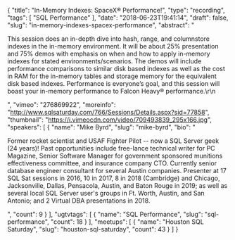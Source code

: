 {
  "title": "In-Memory Indexes: SpaceX® Performance!",
  "type": "recording",
  "tags": [
    "SQL Performance"
  ],
  "date": "2018-06-23T19:41:14",
  "draft": false,
  "slug": "in-memory-indexes-spacex-performance",
  "abstract": "<p>This session does an in-depth dive into hash, range, and columnstore indexes in the in-memory environment. It will be about 25% presentation and 75% demos with emphasis on when and how to apply in-memory indexes for stated environments/scenarios. The demos will include performance comparisons to similar disk based indexes as well as the cost in RAM for the in-memory tables and storage memory for the equivalent disk based indexes.  Performance is everyone’s goal, and this session will boast your in-memory performance to Falcon Heavy® performance.\r\n</p>",
  "vimeo": "276869922",
  "moreinfo": "http://www.sqlsaturday.com/766/Sessions/Details.aspx?sid=77858",
  "thumbnail": "https://i.vimeocdn.com/video/709493839_295x166.jpg",
  "speakers": [
    {
      "name": "Mike Byrd",
      "slug": "mike-byrd",
      "bio": "<p>Former rocket scientist and USAF Fighter Pilot -- now a SQL Server geek (24 years)! Past opportunities include free-lance technical writer for PC Magazine, Senior Software Manager for government sponsored munitions effectiveness committee, and insurance company CTO. Currently senior database engineer consultant for several Austin companies. Presenter at 17 SQL Sat sessions in 2016, 10 in 2017, 8 in 2018 (Cambridge) and Chicago, Jacksonville, Dallas, Pensacola, Austin, and Baton Rouge in 2019; as well as several local SQL Server user's groups in Ft. Worth, Austin, and San Antonio; and 2 Virtual DBA presentations in 2018.</p>",
      "count": 9
    }
  ],
  "ugtvtags": [
    {
      "name": "SQL Performance",
      "slug": "sql-performance",
      "count": 18
    }
  ],
  "meetups": [
    {
      "name": "Houston SQL Saturday",
      "slug": "houston-sql-saturday",
      "count": 43
    }
  ]
}